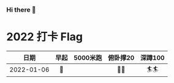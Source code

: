 ### Hi there 👋

<!--
**jieladeMe/jielademe** is a ✨ _special_ ✨ repository because its `README.md` (this file) appears on your GitHub profile.

Here are some ideas to get you started:

- 🔭 I’m currently working on ...
- 🌱 I’m currently learning ...
- 👯 I’m looking to collaborate on ...
- 🤔 I’m looking for help with ...
- 💬 Ask me about ...
- 📫 How to reach me: ...
- 😄 Pronouns: ...
- ⚡ Fun fact: ...
-->

# 2022 打卡 Flag
|日期|早起|5000米跑|俯卧撑20|深蹲100|
|:----:|:----:|:----:|:----:|:----:|
|2022-01-06|:running:||:dog::dog:|:surfer::surfer:|
